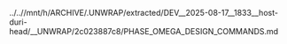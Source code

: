 ../..//mnt/h/ARCHIVE/.UNWRAP/extracted/DEV__2025-08-17__1833__host-duri-head/__UNWRAP/2c023887c8/PHASE_OMEGA_DESIGN_COMMANDS.md